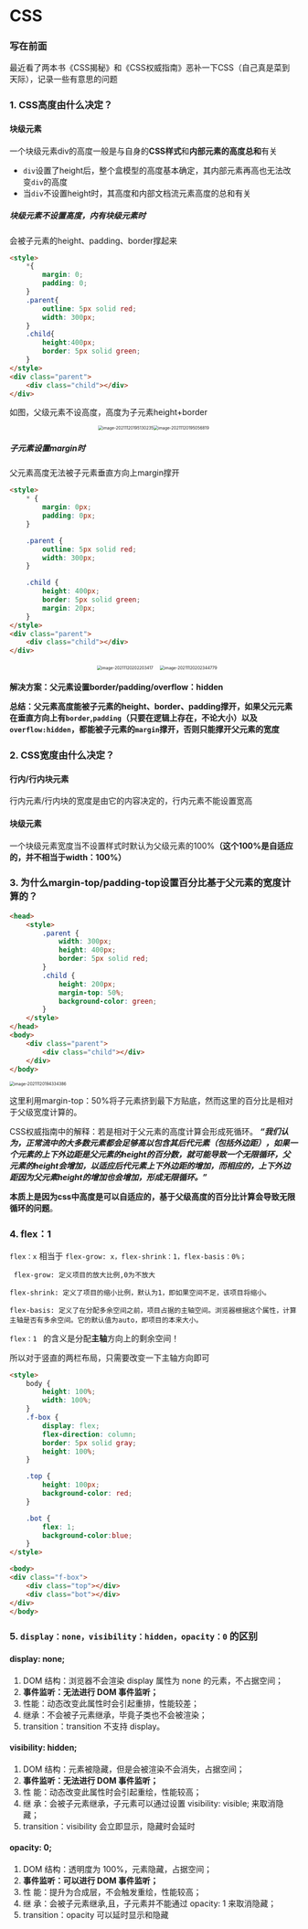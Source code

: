 # CSS

### 写在前面

最近看了两本书《CSS揭秘》和《CSS权威指南》恶补一下CSS（自己真是菜到天际），记录一些有意思的问题



### 1. CSS高度由什么决定？

#### 块级元素

一个块级元素div的高度一般是与自身的**CSS样式**和**内部元素的高度总和**有关

- `div`设置了height后，整个盒模型的高度基本确定，其内部元素再高也无法改变`div`的高度
- 当`div`不设置height时，其高度和内部文档流元素高度的总和有关

##### 块级元素不设置高度，内有块级元素时

会被子元素的height、padding、border撑起来

```html
<style>
    *{
        margin: 0;
        padding: 0;
    }
    .parent{
        outline: 5px solid red;
        width: 300px;
    }
    .child{
        height:400px;
        border: 5px solid green;
    }
</style>
<div class="parent">
    <div class="child"></div>
</div>
```

如图，父级元素不设高度，高度为子元素height+border

<div style="display: flex; justify-content: center; align-items: center;">
    <img src="C:\Users\H\AppData\Roaming\Typora\typora-user-images\image-20211120195130235.png"
        alt="image-20211120195130235" style="zoom:50%;" />
    <img src="C:\Users\H\AppData\Roaming\Typora\typora-user-images\image-20211120195056819.png"
        alt="image-20211120195056819" style="zoom:50%;" />
</div>



##### 子元素设置margin时

父元素高度无法被子元素垂直方向上margin撑开

```html
<style>
    * {
        margin: 0px;
        padding: 0px;
    }

    .parent {
        outline: 5px solid red;
        width: 300px;
    }

    .child {
        height: 400px;
        border: 5px solid green;
        margin: 20px;
    }
</style>
<div class="parent">
    <div class="child"></div>
</div>
```

<div style="display: flex; justify-content: center; align-items: center;">
    <img src="C:\Users\H\AppData\Roaming\Typora\typora-user-images\image-20211120202203417.png"
        alt="image-20211120202203417" style="zoom:50%;" />
    <img src="C:\Users\H\AppData\Roaming\Typora\typora-user-images\image-20211120202344779.png"
        alt="image-20211120202344779" style="zoom:50%;" />
</div>

**解决方案：父元素设置border/padding/overflow：hidden**

**总结：父元素高度能被子元素的height、border、padding撑开，如果父元元素在垂直方向上有`border`,`padding`（只要在逻辑上存在，不论大小）以及`overflow:hidden`，都能被子元素的`margin`撑开，否则只能撑开父元素的宽度**



### 2. CSS宽度由什么决定？

#### 行内/行内块元素

行内元素/行内块的宽度是由它的内容决定的，行内元素不能设置宽高

#### 块级元素

一个块级元素宽度当不设置样式时默认为父级元素的100%**（这个100%是自适应的，并不相当于width：100%）**







### 3. 为什么margin-top/padding-top设置百分比基于父元素的宽度计算的？

```html
<head>
    <style>
        .parent {
            width: 300px;
            height: 400px;
            border: 5px solid red;
        }
        .child {
            height: 200px;
            margin-top: 50%;
            background-color: green;
        }
    </style>
</head>
<body>
    <div class="parent">
        <div class="child"></div>
    </div>
</body>
```

<img src="C:\Users\H\AppData\Roaming\Typora\typora-user-images\image-20211120194334386.png" alt="image-20211120194334386" style="zoom:50%;" />

这里利用margin-top：50%将子元素挤到最下方贴底，然而这里的百分比是相对于父级宽度计算的。

CSS权威指南中的解释：若是相对于父元素的高度计算会形成死循环。
***“我们认为，正常流中的大多数元素都会足够高以包含其后代元素（包括外边距），如果一个元素的上下外边距是父元素的height的百分数，就可能导致一个无限循环，父元素的height会增加，以适应后代元素上下外边距的增加，而相应的，上下外边距因为父元素height的增加也会增加，形成无限循环。”***

**本质上是因为css中高度是可以自适应的，基于父级高度的百分比计算会导致无限循环的问题**。

### 4. flex：1

```flex：x``` 相当于 ```flex-grow: x，flex-shrink：1，flex-basis：0%；```

``` flex-grow: 定义项目的放大比例,0为不放大```

``` flex-shrink: 定义了项目的缩小比例，默认为1，即如果空间不足，该项目将缩小。  ```

``` flex-basis: 定义了在分配多余空间之前，项目占据的主轴空间。浏览器根据这个属性，计算主轴是否有多余空间。它的默认值为auto，即项目的本来大小。    ```

```flex：1 ``` 的含义是分配**主轴**方向上的剩余空间！

所以对于竖直的两栏布局，只需要改变一下主轴方向即可

```html
<style>
    body {
        height: 100%;
        width: 100%;
    }
    .f-box {
        display: flex;
        flex-direction: column;
        border: 5px solid gray;
        height: 100%;
    }

    .top {
        height: 100px;
        background-color: red;
    }

    .bot {
        flex: 1;
        background-color:blue;
    }
</style>

<body>
<div class="f-box">
    <div class="top"></div>
    <div class="bot"></div>
</div>
</body>
```



### 5. ```display：none，visibility：hidden，opacity：0```  的区别

#### display: none;

1. DOM 结构：浏览器不会渲染 display 属性为 none 的元素，不占据空间；
2. **事件监听：无法进行 DOM 事件监听；**
3. 性能：动态改变此属性时会引起重排，性能较差；
4. 继承：不会被子元素继承，毕竟子类也不会被渲染；
5. transition：transition 不支持 display。

#### visibility: hidden;

1. DOM 结构：元素被隐藏，但是会被渲染不会消失，占据空间；
2. **事件监听：无法进行 DOM 事件监听；**
3. 性 能：动态改变此属性时会引起重绘，性能较高；
4. 继 承：会被子元素继承，子元素可以通过设置 visibility: visible; 来取消隐藏；
5. transition：visibility 会立即显示，隐藏时会延时

#### opacity: 0;

1. DOM 结构：透明度为 100%，元素隐藏，占据空间；
2. **事件监听：可以进行 DOM 事件监听；**
3. 性 能：提升为合成层，不会触发重绘，性能较高；
4. 继 承：会被子元素继承,且，子元素并不能通过 opacity: 1 来取消隐藏；
5. transition：opacity 可以延时显示和隐藏

